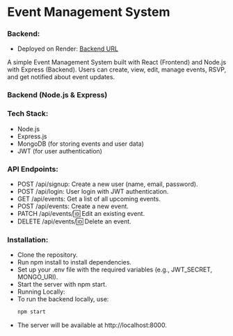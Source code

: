 ﻿# Event Management System

### Backend:
- Deployed on Render: [Backend URL](https://event-management-system-tanf.onrender.com)

A simple Event Management System built with React (Frontend) and Node.js with Express (Backend). Users can create, view, edit, manage events, RSVP, and get notified about event updates.

### Backend (Node.js & Express)

### Tech Stack:
- Node.js
- Express.js
- MongoDB (for storing events and user data)
- JWT (for user authentication)

### API Endpoints:
- POST /api/signup: Create a new user (name, email, password).
- POST /api/login: User login with JWT authentication.
- GET /api/events: Get a list of all upcoming events.
- POST /api/events: Create a new event.
- PATCH /api/events/:id: Edit an existing event.
- DELETE /api/events/:id: Delete an event.

### Installation:
- Clone the repository.
- Run npm install to install dependencies.
- Set up your .env file with the required variables (e.g., JWT_SECRET, MONGO_URI).
- Start the server with npm start.
- Running Locally:
- To run the backend locally, use:
    ```bash
    npm start
- The server will be available at http://localhost:8000.


